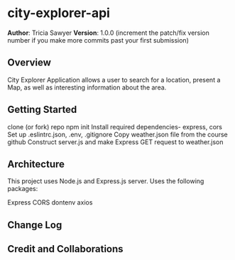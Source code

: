 # city-explorer-api

**Author**: Tricia Sawyer
**Version**: 1.0.0 (increment the patch/fix version number if you make more commits past your first submission)

## Overview

City Explorer Application allows a user to search for a location, present a Map, as well as interesting information about the area.

## Getting Started
<!-- What are the steps that a user must take in order to build this app on their own machine and get it running? -->
clone (or fork) repo
npm init
Install required dependencies- express, cors
Set up .eslintrc.json, .env, .gitignore
Copy weather.json file from the course github
Construct server.js and make Express GET request to weather.json

## Architecture

This project uses Node.js and Express.js server.
Uses the following packages:

Express
CORS
dontenv
axios

## Change Log
<!-- Use this area to document the iterative changes made to your application as each feature is successfully implemented. Use time stamps. Here's an example:

01-01-2001 4:59pm - Application now has a fully-functional express server, with a GET route for the location resource. -->

## Credit and Collaborations
<!-- Give credit (and a link) to other people or resources that helped you build this application. -->